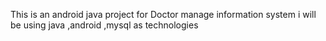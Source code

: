 This is an android java project for Doctor manage information system i will be using java ,android ,mysql as
technologies



